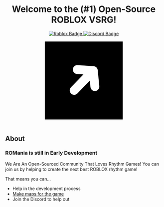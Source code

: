 <div id="header" align="center">
  
  # Welcome to the (#1) **Open-Source** ROBLOX VSRG!
  
  <a href="https://www.roblox.com/games/5033496513/ROMania">
      <img src="https://img.shields.io/badge/Roblox-red?style=for-the-badge&logo=roblox&logoColor=white" alt="Roblox Badge"/>
  </a>
  <a href="https://discord.gg/7Kbe8q5PPd">
      <img src="https://img.shields.io/badge/Discord-blue?style=for-the-badge&logo=discord&logoColor=white" alt="Discord Badge"/>
  </a>
</div>

<br>

<div align="center">
  <img src="https://raw.githubusercontent.com/PcTechery/ROMania/master/ROManiaIcon.png" width="250"/>
 </div>
 
 <br>
 
 ## About
 
 ### **ROMania is still in Early Development**
 
 We Are An Open-Sourced Community That Loves Rhythm Games!
 You can join us by helping to create the next best ROBLOX rhythm game!
 
That means you can...
 
 * Help in the development process
 * <a href="https://pctechery.github.io/ROMania/">Make maps for the game</a>
 * Join the Discord to help out

